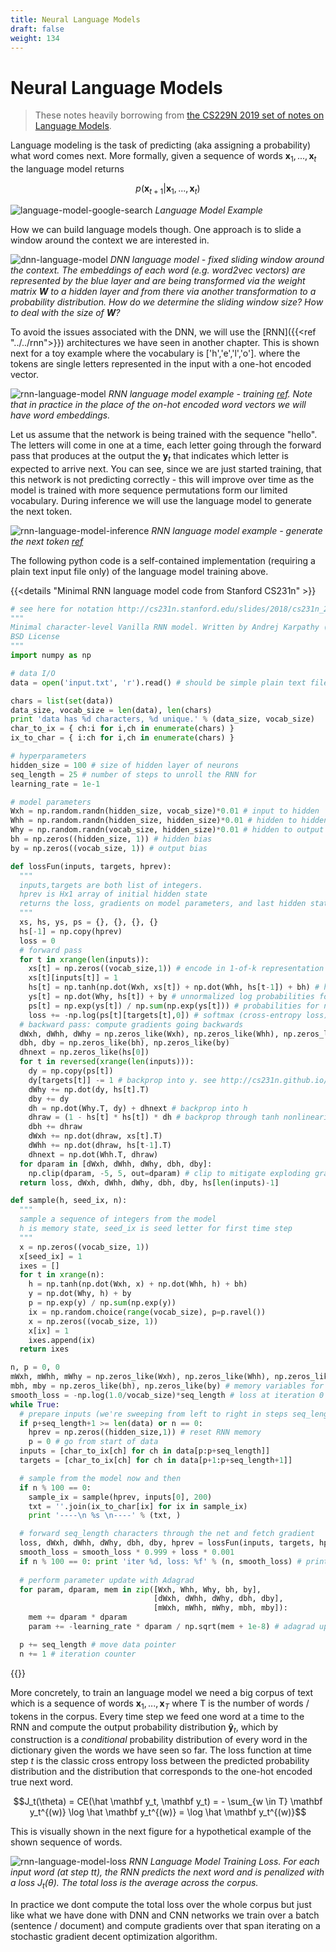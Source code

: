 ```yaml
---
title: Neural Language Models
draft: false
weight: 134
---
```


# Neural Language Models

> These notes heavily borrowing from [the CS229N 2019 set of notes on Language Models](https://web.stanford.edu/class/archive/cs/cs224n/cs224n.1194/readings/cs224n-2019-notes05-LM_RNN.pdf). 

Language modeling is the task of predicting (aka assigning a probability) what word comes next. More formally, given a sequence of words $\mathbf x_1, ..., \mathbf x_t$ the language model returns

$$p(\mathbf x_{t+1} | \mathbf x_1, ..., \mathbf x_t)$$

![language-model-google-search](images/language-model-google-search.png#center)
*Language Model Example*

How we can build language models though. One approach is to slide a window around the context we are interested in. 

![dnn-language-model](images/dnn-language-model.png#center)
*DNN language model - fixed sliding window around the context. The embeddings of each word (e.g. word2vec vectors) are represented by the blue layer and are being transformed via the weight matrix $\mathbf W$ to a hidden layer and from there via another transformation to a probability distribution. How do we determine the sliding window size? How to deal with the size of $\mathbf W$?*

To avoid the issues associated with the DNN, we will use the [RNN]({{<ref "../../rnn">}}) architectures we have seen in another chapter.  This is shown next for a toy example where the vocabulary is ['h','e','l','o']. where the tokens are single letters represented in the input with a one-hot encoded vector. 

![rnn-language-model](images/rnn-language-model.png#center)
*RNN language model example - training [ref](https://www.youtube.com/watch?v=6niqTuYFZLQ&t=521s). Note that in practice in the place of the on-hot encoded word vectors we will have word embeddings.*

 Let us assume that the network is being trained with the sequence "hello". The letters will come in one at a time, each letter going through the forward pass that produces at the output the $\mathbf y_t$ that indicates which letter is expected to arrive next.  You can see, since we are just started training,  that this network is not predicting correctly - this will improve over time as the model is trained with more sequence permutations form our limited vocabulary. During inference we will use the language model to generate the next token. 

![rnn-language-model-inference](images/rnn-language-model-inference.png#center)
*RNN language model example - generate the next token [ref](https://www.youtube.com/watch?v=6niqTuYFZLQ&t=521s)*

The following python code is a self-contained implementation (requiring a plain text input file only) of the language model training above.  

{{<details "Minimal RNN language model code from Stanford CS231n" >}}

```python
# see here for notation http://cs231n.stanford.edu/slides/2018/cs231n_2018_lecture10.pdf
"""
Minimal character-level Vanilla RNN model. Written by Andrej Karpathy (@karpathy)
BSD License
"""
import numpy as np

# data I/O
data = open('input.txt', 'r').read() # should be simple plain text file - you can use any (small) file in txt format from the web or type your own. 

chars = list(set(data))
data_size, vocab_size = len(data), len(chars)
print 'data has %d characters, %d unique.' % (data_size, vocab_size)
char_to_ix = { ch:i for i,ch in enumerate(chars) }
ix_to_char = { i:ch for i,ch in enumerate(chars) }

# hyperparameters
hidden_size = 100 # size of hidden layer of neurons
seq_length = 25 # number of steps to unroll the RNN for
learning_rate = 1e-1

# model parameters
Wxh = np.random.randn(hidden_size, vocab_size)*0.01 # input to hidden
Whh = np.random.randn(hidden_size, hidden_size)*0.01 # hidden to hidden
Why = np.random.randn(vocab_size, hidden_size)*0.01 # hidden to output
bh = np.zeros((hidden_size, 1)) # hidden bias
by = np.zeros((vocab_size, 1)) # output bias

def lossFun(inputs, targets, hprev):
  """
  inputs,targets are both list of integers.
  hprev is Hx1 array of initial hidden state
  returns the loss, gradients on model parameters, and last hidden state
  """
  xs, hs, ys, ps = {}, {}, {}, {}
  hs[-1] = np.copy(hprev)
  loss = 0
  # forward pass
  for t in xrange(len(inputs)):
    xs[t] = np.zeros((vocab_size,1)) # encode in 1-of-k representation
    xs[t][inputs[t]] = 1
    hs[t] = np.tanh(np.dot(Wxh, xs[t]) + np.dot(Whh, hs[t-1]) + bh) # hidden state
    ys[t] = np.dot(Why, hs[t]) + by # unnormalized log probabilities for next chars
    ps[t] = np.exp(ys[t]) / np.sum(np.exp(ys[t])) # probabilities for next chars
    loss += -np.log(ps[t][targets[t],0]) # softmax (cross-entropy loss)
  # backward pass: compute gradients going backwards
  dWxh, dWhh, dWhy = np.zeros_like(Wxh), np.zeros_like(Whh), np.zeros_like(Why)
  dbh, dby = np.zeros_like(bh), np.zeros_like(by)
  dhnext = np.zeros_like(hs[0])
  for t in reversed(xrange(len(inputs))):
    dy = np.copy(ps[t])
    dy[targets[t]] -= 1 # backprop into y. see http://cs231n.github.io/neural-networks-case-study/#grad if confused here
    dWhy += np.dot(dy, hs[t].T)
    dby += dy
    dh = np.dot(Why.T, dy) + dhnext # backprop into h
    dhraw = (1 - hs[t] * hs[t]) * dh # backprop through tanh nonlinearity
    dbh += dhraw
    dWxh += np.dot(dhraw, xs[t].T)
    dWhh += np.dot(dhraw, hs[t-1].T)
    dhnext = np.dot(Whh.T, dhraw)
  for dparam in [dWxh, dWhh, dWhy, dbh, dby]:
    np.clip(dparam, -5, 5, out=dparam) # clip to mitigate exploding gradients
  return loss, dWxh, dWhh, dWhy, dbh, dby, hs[len(inputs)-1]

def sample(h, seed_ix, n):
  """ 
  sample a sequence of integers from the model 
  h is memory state, seed_ix is seed letter for first time step
  """
  x = np.zeros((vocab_size, 1))
  x[seed_ix] = 1
  ixes = []
  for t in xrange(n):
    h = np.tanh(np.dot(Wxh, x) + np.dot(Whh, h) + bh)
    y = np.dot(Why, h) + by
    p = np.exp(y) / np.sum(np.exp(y))
    ix = np.random.choice(range(vocab_size), p=p.ravel())
    x = np.zeros((vocab_size, 1))
    x[ix] = 1
    ixes.append(ix)
  return ixes

n, p = 0, 0
mWxh, mWhh, mWhy = np.zeros_like(Wxh), np.zeros_like(Whh), np.zeros_like(Why)
mbh, mby = np.zeros_like(bh), np.zeros_like(by) # memory variables for Adagrad
smooth_loss = -np.log(1.0/vocab_size)*seq_length # loss at iteration 0
while True:
  # prepare inputs (we're sweeping from left to right in steps seq_length long)
  if p+seq_length+1 >= len(data) or n == 0: 
    hprev = np.zeros((hidden_size,1)) # reset RNN memory
    p = 0 # go from start of data
  inputs = [char_to_ix[ch] for ch in data[p:p+seq_length]]
  targets = [char_to_ix[ch] for ch in data[p+1:p+seq_length+1]]

  # sample from the model now and then
  if n % 100 == 0:
    sample_ix = sample(hprev, inputs[0], 200)
    txt = ''.join(ix_to_char[ix] for ix in sample_ix)
    print '----\n %s \n----' % (txt, )

  # forward seq_length characters through the net and fetch gradient
  loss, dWxh, dWhh, dWhy, dbh, dby, hprev = lossFun(inputs, targets, hprev)
  smooth_loss = smooth_loss * 0.999 + loss * 0.001
  if n % 100 == 0: print 'iter %d, loss: %f' % (n, smooth_loss) # print progress
  
  # perform parameter update with Adagrad
  for param, dparam, mem in zip([Wxh, Whh, Why, bh, by], 
                                [dWxh, dWhh, dWhy, dbh, dby], 
                                [mWxh, mWhh, mWhy, mbh, mby]):
    mem += dparam * dparam
    param += -learning_rate * dparam / np.sqrt(mem + 1e-8) # adagrad update

  p += seq_length # move data pointer
  n += 1 # iteration counter 
  ```
  {{</details>}}

More concretely, to train an language model we need a big corpus of text which is a sequence of words $\mathbf x_1, ..., \mathbf x_{T}$ where T is the number of words / tokens in the corpus. Every time step we feed one word at a time to the RNN and compute the output probability distribution $\mathbf \hat y_t$, which by construction is a _conditional_ probability distribution of every word in the dictionary given the words we have seen so far. The loss function at time step $t$ is the classic cross entropy loss between the predicted probability distribution and the distribution that corresponds to the one-hot encoded true next word. 

$$J_t(\theta) = CE(\hat  \mathbf y_t, \mathbf y_t) = - \sum_{w \in T} \mathbf y_t^{(w)} \log \hat \mathbf y_t^{(w)} = \log \hat \mathbf y_t^{(w)}$$ 

This is visually shown in the next figure for a hypothetical example of the shown sequence of words. 

![rnn-language-model-loss](images/rnn-language-model-loss.png#center)
*RNN Language Model Training Loss. For each input word (at step t$t$), the RNN predicts the next word and is penalized with a loss $J_t(\theta)$. The total loss is the average across the corpus.*

In practice we dont compute the total loss over the whole corpus but just like what we have done with DNN and CNN networks we train over a batch (sentence / document) and compute gradients over that span iterating on a stochastic gradient decent optimization algorithm. 
